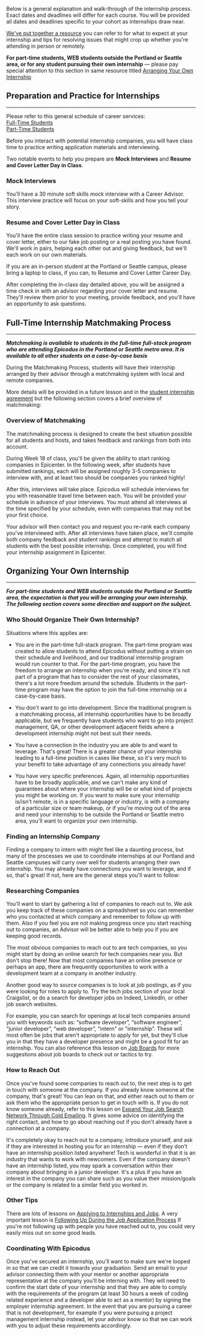 Below is a general explanation and walk-through of the internship process. Exact dates and deadlines will differ for each course. You will be provided all dates and deadlines specific to your cohort as internships draw near.

[We've put together a resource](https://docs.google.com/document/d/1p7d3qthk_Uv55uNjTSz7wcTUc7_R05edUCjqg-A-5Z4/edit?usp=sharing) you can refer to for what to expect at your internship and tips for resolving issues that might crop up whether you're attending in person or remotely.

**For part-time students, WEB students outside the Portland or Seattle area, or for any student pursuing their own internship** — please pay special attention to this section in same resource titled [Arranging Your Own Internship](https://docs.google.com/document/d/1p7d3qthk_Uv55uNjTSz7wcTUc7_R05edUCjqg-A-5Z4/edit#bookmark=id.z1xxvnjzk2vv)

## Preparation and Practice for Internships

---

Please refer to this general schedule of career services:
<br>
[Full-Time Students](https://www.learnhowtoprogram.com/introduction-to-programming/getting-started-at-epicodus/career-services-schedule)
<br>
[Part-Time Students](https://www.learnhowtoprogram.com/introduction-to-programming-part-time/getting-started-at-epicodus/career-services-schedule)

Before you interact with potential internship companies, you will have class time to practice writing application materials and interviewing.

Two notable events to help you prepare are **Mock Interviews** and **Resume and Cover Letter Day in Class**. 

### Mock Interviews

You'll have a 30 minute soft skills mock interview with a Career Advisor. This interview practice will focus on your soft-skills and how you tell your story.

### Resume and Cover Letter Day in Class

You'll have the entire class session to practice writing your resume and cover letter, either to our fake job posting or a real posting you have found. We'll work in pairs, helping each other out and giving feedback, but we'll each work on our own materials.

If you are an in-person student at the Portland or Seattle campus, please bring a laptop to class, if you can, to Resume and Cover Letter Career Day.

After completing the in-class day detailed above, you will be assigned a time check in with an advisor regarding your cover letter and resume. They'll review them prior to your meeting, provide feedback, and you'll have an opportunity to ask questions.

## Full-Time Internship Matchmaking Process

---

***Matchmaking is available to students in the full-time full-stack program who are attending Epicodus in the Portland or Seattle metro area. It is available to all other students on a case-by-case basis***

During the Matchmaking Process, students will have their internship arranged by their advisor through a matchmaking system with local and remote companies.

More details will be provided in a future lesson and in the [student internship agreement](https://docs.google.com/document/d/1PUc2lGH1ST9QEgimzhmmP5SPGIAFbOS9O6nGjWEVqVo/) but the following section covers a brief overview of matchmaking:

### Overview of Matchmaking

The matchmaking process is designed to create the best situation possible for all students and hosts, and takes feedback and rankings from both into account.

During Week 18 of class, you'll be given the ability to start ranking companies in Epicenter. In the following week, after students have submitted rankings, each will be assigned roughly 3-5 companies to interview with, and at least two should be companies you ranked highly!

After this, interviews will take place. Epicodus will schedule interviews for you with reasonable travel time between each. You will be provided your schedule in advance of your interviews. You must attend all interviews at the time specified by your schedule, even with companies that may not be your first choice.

Your advisor will then contact you and request you re-rank each company you've interviewed with. After all interviews have taken place, we'll compile both company feedback and student rankings and attempt to match all students with the best possible internship. Once completed, you will find your internship assignment in Epicenter.

## Organizing Your Own Internship

---

***For part-time students and WEB students outside the Portland or Seattle area, the expectation is that you will be arranging your own internship. The following section covers some direction and support on the subject.***

### Who Should Organize Their Own Internship?

Situations where this applies are:

-   You are in the part-time full-stack program. The part-time program was created to allow students to attend Epicodus without putting a strain on their schedule and livelihood, and our traditional internship program would run counter to that. For the part-time program, you have the freedom to arrange an internship when you're ready, and since it's not part of a program that has to consider the rest of your classmates, there's a lot more freedom around the schedule. Students in the part-time program may have the option to join the full-time internship on a case-by-case basis.
    
-   You don't want to go into development. Since the traditional program is a matchmaking process, all internship opportunities have to be broadly applicable, but we frequently have students who want to go into project management, QA, or other development adjacent fields where a development internship might not best suit their needs.
    
-   You have a connection in the industry you are able to and want to leverage. That's great! There is a greater chance of your internship leading to a full-time position in cases like these, so it's very much to your benefit to take advantage of any connections you already have!
    
-   You have very specific preferences. Again, all internship opportunities have to be broadly applicable, and we can't make any kind of guarantees about where your internship will be or what kind of projects you might be working on. If you want to make sure your internship is/isn't remote, is in a specific language or industry, is with a company of a particular size or team makeup, or if you're moving out of the area and need your internship to be outside the Portland or Seattle metro area, you'll want to organize your own internship.  

### Finding an Internship Company

Finding a company to intern with might feel like a daunting process, but many of the processes we use to coordinate internships at our Portland and Seattle campuses will carry over well for students arranging their own internship. You may already have connections you want to leverage, and if so, that's great! If not, here are the general steps you'll want to follow:
  
### Researching Companies

You'll want to start by gathering a list of companies to reach out to. We ask you keep track of these companies on a spreadsheet so you can remember who you contacted at which company and remember to follow up with them. Also if you feel you are not making progress once you start reaching out to companies, an Advisor will be better able to help you if you are keeping good records.

The most obvious companies to reach out to are tech companies, so you might start by doing an online search for tech companies near you. But don't stop there! Now that most companies have an online presence or perhaps an app, there are frequently opportunities to work with a development team at a company in another industry.

Another good way to source companies is to look at job postings, as if you were looking for roles to apply to. Try the tech jobs section of your local Craigslist, or do a search for developer jobs on Indeed, LinkedIn, or other job search websites.

For example, you can search for openings at local tech companies around you with keywords such as: “software developer”, “software engineer”, “junior developer”, “web developer”, "intern" or "internship". These will most often be jobs that aren't appropriate to apply for yet, but they'll clue you in that they have a developer presence and might be a good fit for an internship. You can also reference this lesson on [Job Boards](https://www.learnhowtoprogram.com/internship-and-job-search/applying-for-internships-and-jobs/job-boards) for more suggestions about job boards to check out or tactics to try.

### How to Reach Out

Once you've found some companies to reach out to, the next step is to get in touch with someone at the company. If you already know someone at the company, that's great! You can lean on that, and either reach out to them or ask them who the appropriate person to get in touch with is. If you do not know someone already, refer to this lesson on [Expand Your Job Search Network Through Cold Emailing](https://www.learnhowtoprogram.com/internship-and-job-search/applying-for-internships-and-jobs/expand-your-job-search-network-through-cold-emailing). It gives some advice on identifying the right contact, and how to go about reaching out if you don't already have a connection at a company.

It's completely okay to reach out to a company, introduce yourself, and ask if they are interested in hosting you for an internship — even if they don't have an internship position listed anywhere! Tech is wonderful in that it is an industry that wants to work with newcomers. Even if the company doesn't have an internship listed, you may spark a conversation within their company about bringing in a junior developer. It's a plus if you have an interest in the company you can share such as you value their mission/goals or the company is related to a similar field you worked in.

### Other Tips

There are lots of lessons on [Applying to Internships and Jobs](https://www.learnhowtoprogram.com/internship-and-job-search/applying-for-internships-and-jobs). A very important lesson is [Following Up During the Job Application Process](https://www.learnhowtoprogram.com/internship-and-job-search/applying-for-internships-and-jobs/following-up-during-the-job-application-process) If you're not following up with people you have reached out to, you could very easily miss out on some good leads.

### Coordinating With Epicodus

Once you've secured an internship, you'll want to make sure we're looped in so that we can credit it towards your graduation. Send an email to your advisor connecting them with your mentor or another appropriate representative at the company you'll be interning with. They will need to confirm the start date of your internship and that they are able to comply with the requirements of the program (at least 30 hours a week of coding related experience and a developer able to act as a mentor) by signing the employer internship agreement. In the event that you are pursuing a career that is not development, for example if you were pursuing a project management internship instead, let your advisor know so that we can work with you to adjust these requirements accordingly.

